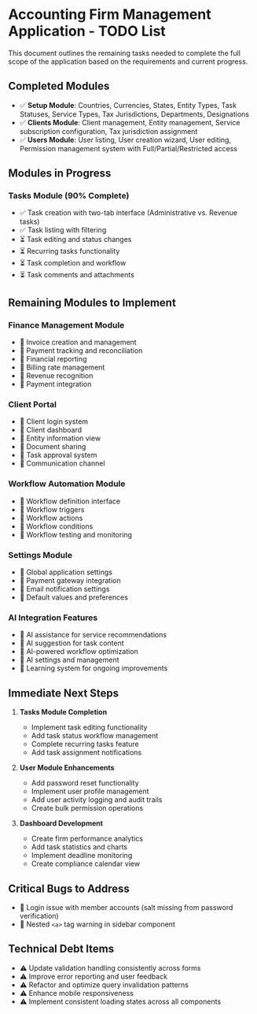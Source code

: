 # Accounting Firm Management Application - TODO List

This document outlines the remaining tasks needed to complete the full scope of the application based on the requirements and current progress.

## Completed Modules
- ✅ **Setup Module**: Countries, Currencies, States, Entity Types, Task Statuses, Service Types, Tax Jurisdictions, Departments, Designations
- ✅ **Clients Module**: Client management, Entity management, Service subscription configuration, Tax jurisdiction assignment
- ✅ **Users Module**: User listing, User creation wizard, User editing, Permission management system with Full/Partial/Restricted access

## Modules in Progress

### Tasks Module (90% Complete)
- ✅ Task creation with two-tab interface (Administrative vs. Revenue tasks)
- ✅ Task listing with filtering
- ⏳ Task editing and status changes
- ⏳ Recurring tasks functionality
- ⏳ Task completion and workflow
- ⏳ Task comments and attachments

## Remaining Modules to Implement

### Finance Management Module
- 🔲 Invoice creation and management
- 🔲 Payment tracking and reconciliation
- 🔲 Financial reporting
- 🔲 Billing rate management
- 🔲 Revenue recognition
- 🔲 Payment integration

### Client Portal
- 🔲 Client login system
- 🔲 Client dashboard
- 🔲 Entity information view
- 🔲 Document sharing
- 🔲 Task approval system
- 🔲 Communication channel

### Workflow Automation Module
- 🔲 Workflow definition interface
- 🔲 Workflow triggers
- 🔲 Workflow actions
- 🔲 Workflow conditions
- 🔲 Workflow testing and monitoring

### Settings Module
- 🔲 Global application settings
- 🔲 Payment gateway integration
- 🔲 Email notification settings
- 🔲 Default values and preferences

### AI Integration Features
- 🔲 AI assistance for service recommendations
- 🔲 AI suggestion for task content
- 🔲 AI-powered workflow optimization
- 🔲 AI settings and management
- 🔲 Learning system for ongoing improvements

## Immediate Next Steps

1. **Tasks Module Completion**
   - Implement task editing functionality
   - Add task status workflow management
   - Complete recurring tasks feature
   - Add task assignment notifications

2. **User Module Enhancements**
   - Add password reset functionality
   - Implement user profile management
   - Add user activity logging and audit trails
   - Create bulk permission operations

3. **Dashboard Development**
   - Create firm performance analytics
   - Add task statistics and charts
   - Implement deadline monitoring
   - Create compliance calendar view

## Critical Bugs to Address
- 🐞 Login issue with member accounts (salt missing from password verification)
- 🐞 Nested `<a>` tag warning in sidebar component

## Technical Debt Items
- ⚠️ Update validation handling consistently across forms
- ⚠️ Improve error reporting and user feedback
- ⚠️ Refactor and optimize query invalidation patterns
- ⚠️ Enhance mobile responsiveness
- ⚠️ Implement consistent loading states across all components